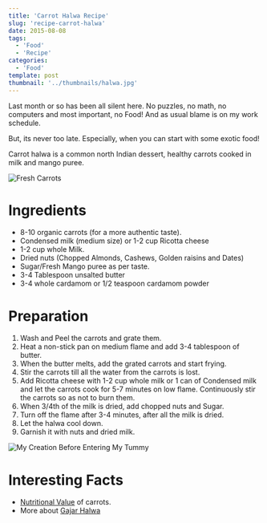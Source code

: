 ```yaml
---
title: 'Carrot Halwa Recipe'
slug: 'recipe-carrot-halwa'
date: 2015-08-08
tags:
  - 'Food'
  - 'Recipe'
categories:
  - 'Food'
template: post
thumbnail: '../thumbnails/halwa.jpg'
---
```


Last month or so has been all silent here. No puzzles, no math, no
computers and most important, no Food! And as usual blame is on my work
schedule.

But, its never too late. Especially, when you can start with some
exotic food!

Carrot halwa is a common north Indian dessert, healthy carrots cooked
in milk and mango puree.

![Fresh Carrots](https://res.cloudinary.com/sadanandsingh/image/upload/v1545501875/project/organic-carrot.jpg)

# Ingredients

- 8-10 organic carrots (for a more authentic taste).
- Condensed milk (medium size) or 1-2 cup Ricotta cheese
- 1-2 cup whole Milk.
- Dried nuts (Chopped Almonds, Cashews, Golden raisins and Dates)
- Sugar/Fresh Mango puree as per taste.
- 3-4 Tablespoon unsalted butter
- 3-4 whole cardamom or 1/2 teaspoon cardamom powder

# Preparation

1.  Wash and Peel the carrots and grate them.
2.  Heat a non-stick pan on medium flame and add 3-4 tablespoon of
    butter.
3.  When the butter melts, add the grated carrots and start frying.
4.  Stir the carrots till all the water from the carrots is lost.
5.  Add Ricotta cheese with 1-2 cup whole milk or 1 can of Condensed
    milk and let the carrots cook for 5-7 minutes on low flame.
    Continuously stir the carrots so as not to burn them.
6.  When 3/4th of the milk is dried, add chopped nuts and Sugar.
7.  Turn off the flame after 3-4 minutes, after all the milk is dried.
8.  Let the halwa cool down.
9.  Garnish it with nuts and dried milk.

![My Creation Before Entering My Tummy](https://res.cloudinary.com/sadanandsingh/image/upload/v1545501946/project/carrot-halwa.jpg)

# Interesting Facts

- [Nutritional Value](https://www.nutrition-and-you.com/carrots.html)
  of carrots.
- More about [Gajar Halwa](https://en.wikipedia.org/wiki/Gajar_Ka_Halwa)
